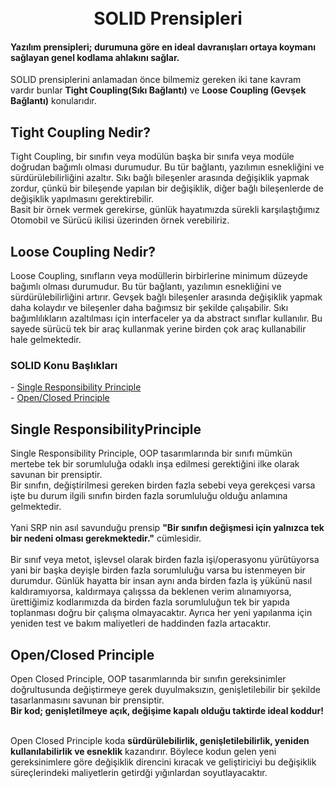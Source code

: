 
<h1 align="center">
  <br>
  SOLID Prensipleri
  <br>
</h1>
<h4 align="left">Yazılım prensipleri; durumuna göre en ideal davranışları ortaya koymanı sağlayan genel kodlama ahlakını sağlar.</h4>
<p align="left">SOLID prensiplerini anlamadan önce bilmemiz gereken iki tane kavram vardır bunlar <strong>Tight Coupling(Sıkı Bağlantı)</strong> ve  <strong>Loose Coupling (Gevşek Bağlantı)</strong> konularıdır.</p> 

## Tight Coupling Nedir?
Tight Coupling, bir sınıfın veya modülün başka bir sınıfa veya modüle doğrudan bağımlı olması durumudur. Bu tür bağlantı, yazılımın esnekliğini ve sürdürülebilirliğini azaltır. Sıkı bağlı bileşenler arasında değişiklik yapmak zordur, çünkü bir bileşende yapılan bir değişiklik, diğer bağlı bileşenlerde de değişiklik yapılmasını gerektirebilir.<br>
Basit bir örnek vermek gerekirse, günlük hayatımızda sürekli karşılaştığımız Otomobil ve Sürücü ikilisi üzerinden örnek verebiliriz.

## Loose Coupling Nedir?
Loose Coupling, sınıfların veya modüllerin birbirlerine minimum düzeyde bağımlı olması durumudur. Bu tür bağlantı, yazılımın esnekliğini ve sürdürülebilirliğini artırır. Gevşek bağlı bileşenler arasında değişiklik yapmak daha kolaydır ve bileşenler daha bağımsız bir şekilde çalışabilir. Sıkı bağımlılıkların azaltılması için interfaceler ya da abstract sınıflar kullanılır. Bu sayede sürücü tek bir araç kullanmak yerine birden çok araç kullanabilir hale gelmektedir. 

<h3>SOLID Konu Başlıkları</h3>
- <a href="#single-responsibility-principle">Single Responsibility​ Principle </a> <br>
- <a href="#openclosed-principle">Open/Closed Principle  </a>


## Single Responsibility​ Principle
Single Responsibility Principle, OOP tasarımlarında bir sınıfı mümkün mertebe tek bir sorumluluğa odaklı inşa edilmesi gerektiğini ilke olarak savunan bir prensiptir. <br>
Bir sınıfın, değiştirilmesi gereken birden fazla sebebi veya gerekçesi varsa işte bu durum ilgili sınıfın birden fazla sorumluluğu olduğu anlamına gelmektedir. <br> <br>
Yani SRP nin asıl savunduğu prensip  <strong>"Bir sınıfın değişmesi için yalnızca tek bir nedeni olması gerekmektedir."</strong> cümlesidir. <br><br>
Bir sınıf veya metot, işlevsel olarak birden fazla işi/operasyonu yürütüyorsa yani bir başka deyişle birden fazla sorumluluğu varsa bu istenmeyen bir durumdur. Günlük hayatta bir insan aynı anda birden fazla iş yükünü nasıl kaldıramıyorsa, kaldırmaya çalışssa da beklenen verim alınamıyorsa, ürettiğimiz kodlarımızda da birden fazla sorumluluğun tek bir yapıda toplanması doğru bir çalışma olmayacaktır. Ayrıca her yeni yapılanma için yeniden test ve bakım maliyetleri de haddinden fazla artacaktır.

## Open/Closed Principle 
Open Closed Principle, OOP tasarımlarında bir sınıfın gereksinimler doğrultusunda değiştirmeye gerek duyulmaksızın, genişletilebilir bir şekilde tasarlanmasını savunan bir prensiptir. <br>
<strong>Bir kod; genişletilmeye açık, değişime kapalı olduğu taktirde ideal koddur!</strong> <br> <br>

Open Closed Principle koda <strong> sürdürülebilirlik, genişletilebilirlik, yeniden kullanılabilirlik ve esneklik</strong> kazandırır. Böylece kodun gelen yeni gereksinimlere göre değişiklik direncini kıracak ve geliştiriciyi bu değişiklik süreçlerindeki maliyetlerin getirdği yığınlardan soyutlayacaktır.